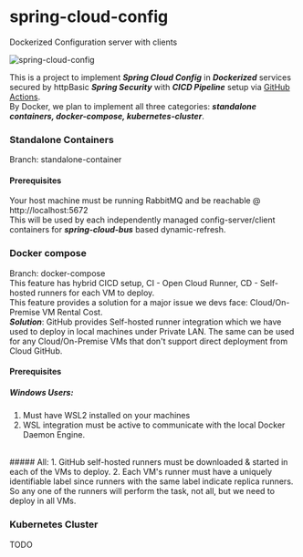 # spring-cloud-config
Dockerized Configuration server with clients

![spring-cloud-config](https://github.com/abhisheksarkar30/spring-cloud-config/actions/workflows/actions-cicd.yml/badge.svg?branch=main)

This is a project to implement **_Spring Cloud Config_** in _**Dockerized**_ services secured by httpBasic 
**_Spring Security_** with **_CICD Pipeline_** setup via [GitHub Actions](https://docs.github.com/en/actions). <br>
By Docker, we plan to implement all three categories: **_standalone containers, docker-compose, kubernetes-cluster_**.

### Standalone Containers
Branch: standalone-container <br>

#### Prerequisites
Your host machine must be running RabbitMQ and be reachable @ http://localhost:5672 <br>
This will be used by each independently managed config-server/client containers for **_spring-cloud-bus_** based dynamic-refresh.

### Docker compose
Branch: docker-compose <br>
This feature has hybrid CICD setup, CI - Open Cloud Runner, CD - Self-hosted runners for each VM to deploy.
<br>
This feature provides a solution for a major issue we devs face: Cloud/On-Premise VM Rental Cost.
<br>
_**Solution**_: GitHub provides Self-hosted runner integration which we have used to deploy in 
local machines under Private LAN.
The same can be used for any Cloud/On-Premise VMs that
don't support direct deployment from Cloud GitHub. 

#### Prerequisites
##### Windows Users:
1. Must have WSL2 installed on your machines
2. WSL integration must be active to communicate with the local Docker Daemon Engine.
<br>
##### All:
1. GitHub self-hosted runners must be downloaded & started in each of the VMs to deploy.
2. Each VM's runner must have a uniquely identifiable label since runners with the same label indicate replica runners. 
So any one of the runners will perform the task, not all, but we need to deploy in all VMs.

### Kubernetes Cluster

TODO
